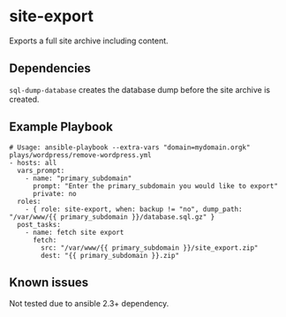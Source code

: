site-export
=========

Exports a full site archive including content.

Dependencies
------------

`sql-dump-database` creates the database dump before the site archive is created.

Example Playbook
----------------

    # Usage: ansible-playbook --extra-vars "domain=mydomain.orgk" plays/wordpress/remove-wordpress.yml
    - hosts: all
      vars_prompt:
        - name: "primary_subdomain"
          prompt: "Enter the primary_subdomain you would like to export"
          private: no
      roles:
        - { role: site-export, when: backup != "no", dump_path: "/var/www/{{ primary_subdomain }}/database.sql.gz" }
      post_tasks:
        - name: fetch site export
          fetch:
            src: "/var/www/{{ primary_subdomain }}/site_export.zip"
            dest: "{{ primary_subdomain }}.zip"

Known issues
---
Not tested due to ansible 2.3+ dependency.